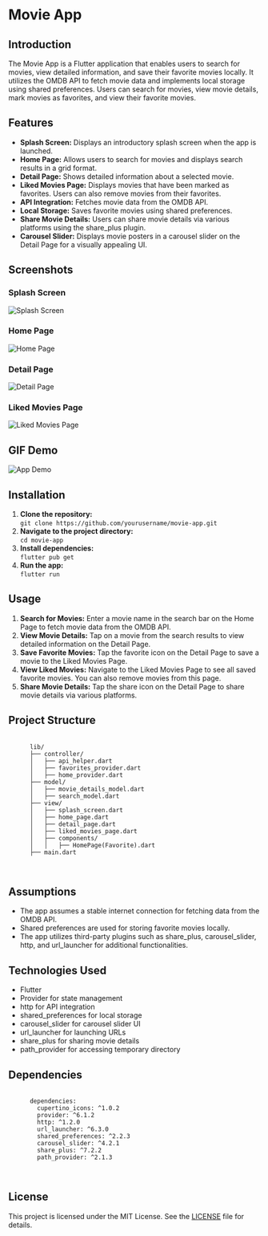 <!DOCTYPE html>
<html lang="en">
<head>
  <meta charset="UTF-8">
  <meta name="viewport" content="width=device-width, initial-scale=1.0">
</head>
<body>
  <h1>Movie App</h1>

  <h2>Introduction</h2>

  <p>The Movie App is a Flutter application that enables users to search for movies, view detailed information, and save their favorite movies locally. It utilizes the OMDB API to fetch movie data and implements local storage using shared preferences. Users can search for movies, view movie details, mark movies as favorites, and view their favorite movies.</p>

  <h2>Features</h2>

  <ul>
    <li><strong>Splash Screen:</strong> Displays an introductory splash screen when the app is launched.</li>
    <li><strong>Home Page:</strong> Allows users to search for movies and displays search results in a grid format.</li>
    <li><strong>Detail Page:</strong> Shows detailed information about a selected movie.</li>
    <li><strong>Liked Movies Page:</strong> Displays movies that have been marked as favorites. Users can also remove movies from their favorites.</li>
    <li><strong>API Integration:</strong> Fetches movie data from the OMDB API.</li>
    <li><strong>Local Storage:</strong> Saves favorite movies using shared preferences.</li>
    <li><strong>Share Movie Details:</strong> Users can share movie details via various platforms using the share_plus plugin.</li>
    <li><strong>Carousel Slider:</strong> Displays movie posters in a carousel slider on the Detail Page for a visually appealing UI.</li>
  </ul>

  <h2>Screenshots</h2>

  <h3>Splash Screen</h3>
  <img src="screenshots/splash_screen.png" alt="Splash Screen">

  <h3>Home Page</h3>
  <img src="screenshots/home_page.png" alt="Home Page">

  <h3>Detail Page</h3>
  <img src="screenshots/detail_page.png" alt="Detail Page">

  <h3>Liked Movies Page</h3>
  <img src="screenshots/liked_movies_page.png" alt="Liked Movies Page">

  <h2>GIF Demo</h2>

  <img src="screenshots/app_demo.gif" alt="App Demo">

  <h2>Installation</h2>

  <ol>
    <li><strong>Clone the repository:</strong><br>
      <code>git clone https://github.com/yourusername/movie-app.git</code></li>
    <li><strong>Navigate to the project directory:</strong><br>
      <code>cd movie-app</code></li>
    <li><strong>Install dependencies:</strong><br>
      <code>flutter pub get</code></li>
    <li><strong>Run the app:</strong><br>
      <code>flutter run</code></li>
  </ol>

  <h2>Usage</h2>

  <ol>
    <li><strong>Search for Movies:</strong> Enter a movie name in the search bar on the Home Page to fetch movie data from the OMDB API.</li>
    <li><strong>View Movie Details:</strong> Tap on a movie from the search results to view detailed information on the Detail Page.</li>
    <li><strong>Save Favorite Movies:</strong> Tap the favorite icon on the Detail Page to save a movie to the Liked Movies Page.</li>
    <li><strong>View Liked Movies:</strong> Navigate to the Liked Movies Page to see all saved favorite movies. You can also remove movies from this page.</li>
    <li><strong>Share Movie Details:</strong> Tap the share icon on the Detail Page to share movie details via various platforms.</li>
  </ol>

  <h2>Project Structure</h2>

  <pre>
    <code>
      lib/
      ├── controller/
      │   ├── api_helper.dart
      │   ├── favorites_provider.dart
      │   ├── home_provider.dart
      ├── model/
      │   ├── movie_details_model.dart
      │   ├── search_model.dart
      ├── view/
      │   ├── splash_screen.dart
      │   ├── home_page.dart
      │   ├── detail_page.dart
      │   ├── liked_movies_page.dart
      │   ├── components/
      │   │   ├── HomePage(Favorite).dart
      ├── main.dart
    </code>
  </pre>

  <h2>Assumptions</h2>

  <ul>
    <li>The app assumes a stable internet connection for fetching data from the OMDB API.</li>
    <li>Shared preferences are used for storing favorite movies locally.</li>
    <li>The app utilizes third-party plugins such as share_plus, carousel_slider, http, and url_launcher for additional functionalities.</li>
  </ul>

  <h2>Technologies Used</h2>

  <ul>
    <li>Flutter</li>
    <li>Provider for state management</li>
    <li>http for API integration</li>
    <li>shared_preferences for local storage</li>
    <li>carousel_slider for carousel slider UI</li>
    <li>url_launcher for launching URLs</li>
    <li>share_plus for sharing movie details</li>
    <li>path_provider for accessing temporary directory</li>
  </ul>

  <h2>Dependencies</h2>

  <pre>
    <code>
      dependencies:
        cupertino_icons: ^1.0.2
        provider: ^6.1.2
        http: ^1.2.0
        url_launcher: ^6.3.0
        shared_preferences: ^2.2.3
        carousel_slider: ^4.2.1
        share_plus: ^7.2.2
        path_provider: ^2.1.3
    </code>
  </pre>

  <h2>License</h2>

  <p>This project is licensed under the MIT License. See the <a href="LICENSE">LICENSE</a> file for details.</p>
</body>
</html>
